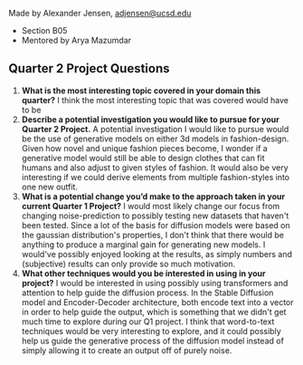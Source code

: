 Made by Alexander Jensen, adjensen@ucsd.edu
 - Section B05
 - Mentored by Arya Mazumdar

## Quarter 2 Project Questions
1. **What is the most interesting topic covered in your domain this quarter?**
I think the most interesting topic that was covered would have to be 
2. **Describe a potential investigation you would like to pursue for your Quarter 2 Project.**
A potential investigation I would like to pursue would be the use of generative models on either 3d models in fashion-design. Given how novel and unique fashion pieces become, I wonder if a generative model would still be able to design clothes that can fit humans and also adjust to given styles of fashion. It would also be very interesting if we could derive elements from multiple fashion-styles into one new outfit.
3. **What is a potential change you’d make to the approach taken in your current Quarter 1 Project?**
I would most likely change our focus from changing noise-prediction to possibly testing new datasets that haven't been tested. Since a lot of the basis for diffusion models were based on the gaussian distribution's properties, I don't think that there would be anything to produce a marginal gain for generating new models. I would've possibly enjoyed looking at the results, as simply numbers and (subjective) results can only provide so much motivation.
4. **What other techniques would you be interested in using in your project?**
I would be interested in using possibly using transformers and attention to help guide the diffusion process. In the Stable Diffusion model and Encoder-Decoder architecture, both encode text into a vector in order to help guide the output, which is something that we didn't get much time to explore during our Q1 project. I think that word-to-text techniques would be very interesting to explore, and it could possibly help us guide the generative process of the diffusion model instead of simply allowing it to create an output off of purely noise. 